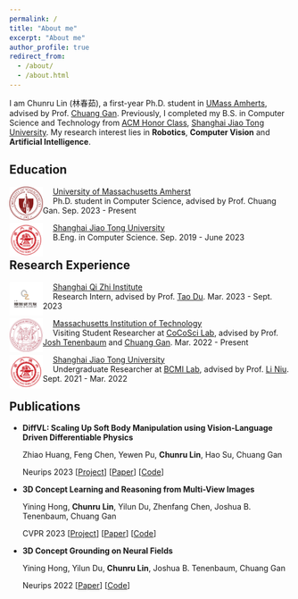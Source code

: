 ```yaml
---
permalink: /
title: "About me"
excerpt: "About me"
author_profile: true
redirect_from: 
  - /about/
  - /about.html
---
```

<!-- <p align="center">
<img src="../images/me.png" alt="lcr" width="200" height="200"/>
</p> -->

I am Chunru Lin (林春茹), a first-year Ph.D. student in [UMass Amherts](https://www.umass.edu/), advised by Prof. [Chuang Gan](https://people.csail.mit.edu/ganchuang/). Previously, I completed my B.S. in Computer Science and Technology from [ACM Honor Class](https://acm.sjtu.edu.cn/home), [Shanghai Jiao Tong University](https://en.sjtu.edu.cn/). My research interest lies in **Robotics**, **Computer Vision** and **Artificial Intelligence**. 

## Education

<img src="../images/umass-amherst.png" alt="umass" width="60" height="60" style="float: left" />&emsp; [University of Massachusetts Amherst](https://www.umass.edu/)  
&emsp; Ph.D. student in Computer Science, advised by Prof. Chuang Gan. Sep. 2023 - Present

<img src="../images/sjtu.png" alt="sjtu" width="60" height="60" style="float: left" />&emsp; [Shanghai Jiao Tong University](http://en.sjtu.edu.cn/)  
&emsp; B.Eng. in Computer Science. Sep. 2019 - June 2023

## Research Experience

<img src="../images/QZ.jpg" alt="QZ" width="60" height="60" style="float: left" />&emsp; [Shanghai Qi Zhi Institute](https://sqz.ac.cn/en)  
&emsp; Research Intern, advised by Prof. [Tao Du](https://people.iiis.tsinghua.edu.cn/~taodu/). Mar. 2023 - Sept. 2023

<img src="../images/mit.png" alt="mit" width="60" height="60" style="float: left" />&emsp; [Massachusetts Institution of Technology](https://www.mit.edu/)  
&emsp; Visiting Student Researcher at [CoCoSci Lab](https://cocosci.mit.edu/), advised by Prof. [Josh Tenenbaum](http://web.mit.edu/cocosci/josh.html) and [Chuang Gan](https://people.csail.mit.edu/ganchuang/). Mar. 2022 - Present

<img src="../images/sjtu.png" alt="sjtu" width="60" height="60" style="float: left" />&emsp; [Shanghai Jiao Tong University](http://en.sjtu.edu.cn/)  
&emsp; Undergraduate Researcher at [BCMI Lab](https://bcmi.sjtu.edu.cn/), advised by Prof. [Li Niu](http://www.ustcnewly.com/). Sept. 2021 - Mar. 2022


## Publications

- **DiffVL: Scaling Up Soft Body Manipulation using Vision-Language Driven Differentiable Physics**

  Zhiao Huang, Feng Chen, Yewen Pu, **Chunru Lin**, Hao Su, Chuang Gan

  Neurips 2023 [[Project](hhttps://sites.google.com/view/diffvl/home)] [[Paper](https://arxiv.org/abs/2312.06408)] [[Code](https://github.com/Winniechen2002/DiffVL)]

- **3D Concept Learning and Reasoning from Multi-View Images**

  Yining Hong, **Chunru Lin**, Yilun Du, Zhenfang Chen, Joshua B. Tenenbaum, Chuang Gan

  CVPR 2023 [[Project](https://vis-www.cs.umass.edu/3d-clr/)] [[Paper](https://arxiv.org/abs/2303.11327)] [[Code](https://github.com/evelinehong/3D-CLR-Official)]


- **3D Concept Grounding on Neural Fields**

  Yining Hong, Yilun Du, **Chunru Lin**, Joshua B. Tenenbaum, Chuang Gan

  Neurips 2022 [[Paper](https://arxiv.org/abs/2207.06403)] [[Code](https://github.com/evelinehong/3D-Concept-Grounding)]

